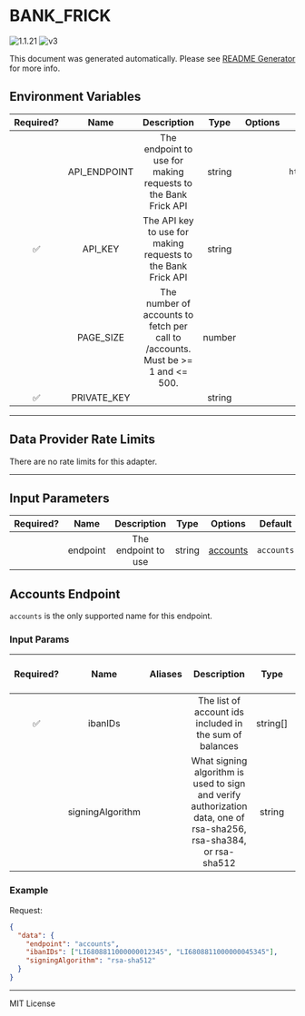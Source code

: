 # BANK_FRICK

![1.1.21](https://img.shields.io/github/package-json/v/smartcontractkit/external-adapters-js?filename=packages/sources/bank-frick/package.json) ![v3](https://img.shields.io/badge/framework%20version-v3-blueviolet)

This document was generated automatically. Please see [README Generator](../../scripts#readme-generator) for more info.

## Environment Variables

| Required? |     Name     |                                   Description                                   |  Type  | Options |                   Default                   |
| :-------: | :----------: | :-----------------------------------------------------------------------------: | :----: | :-----: | :-----------------------------------------: |
|           | API_ENDPOINT |          The endpoint to use for making requests to the Bank Frick API          | string |         | `https://olbsandbox.bankfrick.li/webapi/v2` |
|    ✅     |   API_KEY    |          The API key to use for making requests to the Bank Frick API           | string |         |                                             |
|           |  PAGE_SIZE   | The number of accounts to fetch per call to /accounts. Must be >= 1 and <= 500. | number |         |                    `500`                    |
|    ✅     | PRIVATE_KEY  |                                                                                 | string |         |                                             |

---

## Data Provider Rate Limits

There are no rate limits for this adapter.

---

## Input Parameters

| Required? |   Name   |     Description     |  Type  |            Options             |  Default   |
| :-------: | :------: | :-----------------: | :----: | :----------------------------: | :--------: |
|           | endpoint | The endpoint to use | string | [accounts](#accounts-endpoint) | `accounts` |

## Accounts Endpoint

`accounts` is the only supported name for this endpoint.

### Input Params

| Required? |       Name       | Aliases |                                                    Description                                                     |   Type   |                 Options                  |   Default    | Depends On | Not Valid With |
| :-------: | :--------------: | :-----: | :----------------------------------------------------------------------------------------------------------------: | :------: | :--------------------------------------: | :----------: | :--------: | :------------: |
|    ✅     |     ibanIDs      |         |                              The list of account ids included in the sum of balances                               | string[] |                                          |              |            |                |
|           | signingAlgorithm |         | What signing algorithm is used to sign and verify authorization data, one of rsa-sha256, rsa-sha384, or rsa-sha512 |  string  | `rsa-sha256`, `rsa-sha384`, `rsa-sha512` | `rsa-sha512` |            |                |

### Example

Request:

```json
{
  "data": {
    "endpoint": "accounts",
    "ibanIDs": ["LI6808811000000012345", "LI6808811000000045345"],
    "signingAlgorithm": "rsa-sha512"
  }
}
```

---

MIT License
